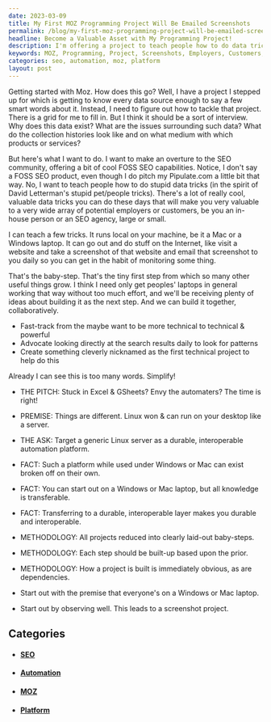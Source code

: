 ```yaml
---
date: 2023-03-09
title: My First MOZ Programming Project Will Be Emailed Screenshots
permalink: /blog/my-first-moz-programming-project-will-be-emailed-screenshots/
headline: Become a Valuable Asset with My Programming Project!
description: I'm offering a project to teach people how to do data tricks that can make them valuable to employers or customers. This involves taking a screenshot of a website and emailing it to the user daily, and building up a series of baby-steps to create a durable and interoperable automation platform. Learn how to become a valuable asset with my project!
keywords: MOZ, Programming, Project, Screenshots, Employers, Customers, Laptops, FOSS, SEO, Automation, Platform, Baby-Steps, Durable, Interoperable
categories: seo, automation, moz, platform
layout: post
---
```


Getting started with Moz. How does this go? Well, I have a project I stepped up
for which is getting to know every data source enough to say a few smart words
about it. Instead, I need to figure out how to tackle that project. There is a
grid for me to fill in. But I think it should be a sort of interview. Why does
this data exist? What are the issues surrounding such data? What do the
collection histories look like and on what medium with which products or
services?

But here's what I want to do. I want to make an overture to the SEO community,
offering a bit of cool FOSS SEO capabilities. Notice, I don't say a FOSS SEO
product, even though I do pitch my Pipulate.com a little bit that way. No, I
want to teach people how to do stupid data tricks (in the spirit of David
Letterman's stupid pet/people tricks). There's a lot of really cool, valuable
data tricks you can do these days that will make you very valuable to a very
wide array of potential employers or customers, be you an in-house person or an
SEO agency, large or small.

I can teach a few tricks. It runs local on your machine, be it a Mac or a
Windows laptop. It can go out and do stuff on the Internet, like visit a
website and take a screenshot of that website and email that screenshot to you
daily so you can get in the habit of monitoring some thing.

That's the baby-step. That's the tiny first step from which so many other
useful things grow. I think I need only get peoples' laptops in general working
that way without too much effort, and we'll be receiving plenty of ideas about
building it as the next step. And we can build it together, collaboratively.

- Fast-track from the maybe want to be more technical to technical & powerful
- Advocate looking directly at the search results daily to look for patterns
- Create something cleverly nicknamed as the first technical project to help do
  this

Already I can see this is too many words. Simplify!

- THE PITCH: Stuck in Excel & GSheets? Envy the automaters? The time is right!
- PREMISE: Things are different. Linux won & can run on your desktop like a server.

- THE ASK: Target a generic Linux server as a durable, interoperable automation platform.

- FACT: Such a platform while used under Windows or Mac can exist broken off on their own.
- FACT: You can start out on a Windows or Mac laptop, but all knowledge is transferable.
- FACT: Transferring to a durable, interoperable layer makes you durable and interoperable.

- METHODOLOGY: All projects reduced into clearly laid-out baby-steps.
- METHODOLOGY: Each step should be built-up based upon the prior.
- METHODOLOGY: How a project is built is immediately obvious, as are dependencies.
- Start out with the premise that everyone's on a Windows or Mac laptop.

- Start out by observing well. This leads to a screenshot project.


## Categories

<ul>
<li><h4><a href='/seo/'>SEO</a></h4></li>
<li><h4><a href='/automation/'>Automation</a></h4></li>
<li><h4><a href='/moz/'>MOZ</a></h4></li>
<li><h4><a href='/platform/'>Platform</a></h4></li></ul>